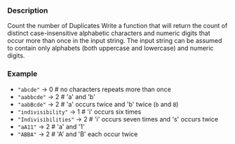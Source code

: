 ### Description
Count the number of Duplicates
Write a function that will return the count of distinct case-insensitive alphabetic characters and numeric digits that occur more than once in the input string. The input string can be assumed to contain only alphabets (both uppercase and lowercase) and numeric digits.

### Example
- `"abcde"` -> 0 # no characters repeats more than once
- `"aabbcde"` -> 2 # 'a' and 'b'
- `"aabBcde"` -> 2 # 'a' occurs twice and 'b' twice (`b` and `B`)
- `"indivisibility"` -> 1 # 'i' occurs six times
- `"Indivisibilities"` -> 2 # 'i' occurs seven times and 's' occurs twice
- `"aA11"` -> 2 # 'a' and '1'
- `"ABBA"` -> 2 # 'A' and 'B' each occur twice
